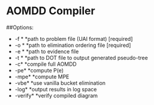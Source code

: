 AOMDD Compiler
==============

##Options:
* -f <file>\*       \*path to problem file (UAI format) [required]
* -o <file>\*       \*path to elimination ordering file [required]
* -e <file>\*       \*path to evidence file
* -t <file>\*       \*path to DOT file to output generated pseudo-tree
* -c\*              \*compile full AOMDD
* -pe\*             \*compute P(e)
* -mpe\*            \*compute MPE
* -vbe\*            \*use vanilla bucket elimination
* -log\*            \*output results in log space
* -verify\*         \*verify compiled diagram

